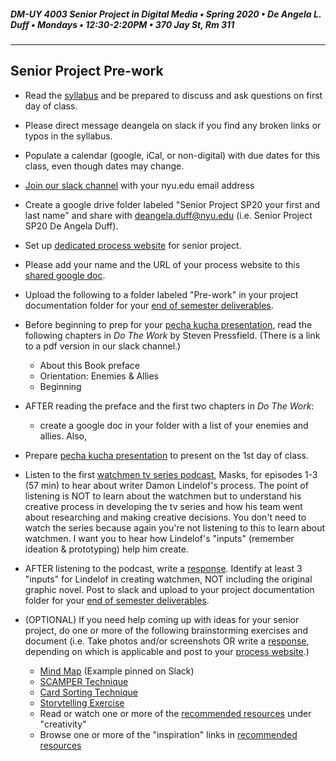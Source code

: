 ##### DM-UY 4003 Senior Project in Digital Media • Spring 2020 • De Angela L. Duff • Mondays • 12:30-2:20PM • 370 Jay St, Rm 311

---

## Senior Project Pre-work  
* Read the [syllabus](syllabus.md) and be prepared to discuss and ask questions on first day of class.  
* Please direct message deangela on slack if you find any broken links or typos in the syllabus.
* Populate a calendar (google, iCal, or non-digital) with due dates for this class, even though dates may change.
* [Join our slack channel](https://join.slack.com/t/idmspsp20/signup) with your nyu.edu email address
* Create a google drive folder labeled "Senior Project SP20 your first and last name" and share with deangela.duff@nyu.edu (i.e. Senior Project SP20 De Angela Duff).
* Set up [dedicated process website](website.md) for senior project.
* Please add your name and the URL of your process website to this [shared google doc](https://docs.google.com/document/d/1tCl_rZb0OH85Z7vJsOvBm2n4mHT7xS9MQHRWxix_l6M/edit?usp=sharing).
* Upload the following to a folder labeled "Pre-work" in your project documentation folder for your [end of semester deliverables](end_of_semester_deliverables.md).
* Before beginning to prep for your [pecha kucha presentation](pecha_kucha.md), read the following chapters in *Do The Work* by Steven Pressfield. (There is a link to a pdf version in our slack channel.) 
	* About this Book preface
	* Orientation: Enemies & Allies
	* Beginning
* AFTER reading the preface and the first two chapters in *Do The Work*: 
	* create a google doc in your folder with a list of your enemies and allies. Also, 
* Prepare [pecha kucha presentation](pecha_kucha.md) to present on the 1st day of class.
* Listen to the first [watchmen tv series podcast](https://www.hbo.com/watchmen/watchmen-listen-to-official-podcast), Masks, for episodes 1-3 (57 min) to hear about writer Damon Lindelof's process. The point of listening is NOT to learn about the watchmen but to understand his creative process in developing the tv series and how his team went about researching and making creative decisions. You don't need to watch the series because again you're not listening to this to learn about watchmen. I want you to hear how Lindelof's "inputs" (remember ideation &amp; prototyping) help him create.
* AFTER listening to the podcast, write a [response](responses.md). Identify at least 3 "inputs" for Lindelof in creating watchmen, NOT including the original graphic novel. Post to slack and upload to your project documentation folder for your [end of semester deliverables](end_of_semester_deliverables.md). 
* (OPTIONAL) If you need help coming up with ideas for your senior project, do one or more of the following brainstorming exercises and document (i.e. Take photos and/or screenshots OR write a [response](responses.md), depending on which is applicable and post to your [process website](website.md).)

	* [Mind Map](http://lifehacker.com/how-to-use-mind-maps-to-unleash-your-brains-creativity-1348869811) (Example pinned on Slack)
	* [SCAMPER Technique](http://www.mindtools.com/pages/article/newCT_02.htm)
	* [Card Sorting Technique](card_sorting.md)
	* [Storytelling Exercise](storytelling_exercise.md)
	* Read or watch one or more of the [recommended resources](recommended_resources.md) under "creativity" 
	* Browse one or more of the "inspiration" links in [recommended resources](recommended_resources.md)



